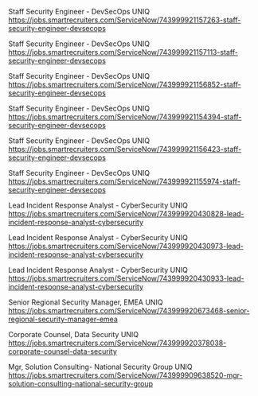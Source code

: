 Staff Security Engineer - DevSecOps UNIQ https://jobs.smartrecruiters.com/ServiceNow/743999921157263-staff-security-engineer-devsecops

Staff Security Engineer - DevSecOps UNIQ https://jobs.smartrecruiters.com/ServiceNow/743999921157113-staff-security-engineer-devsecops

Staff Security Engineer - DevSecOps UNIQ https://jobs.smartrecruiters.com/ServiceNow/743999921156852-staff-security-engineer-devsecops

Staff Security Engineer - DevSecOps UNIQ https://jobs.smartrecruiters.com/ServiceNow/743999921154394-staff-security-engineer-devsecops

Staff Security Engineer - DevSecOps UNIQ https://jobs.smartrecruiters.com/ServiceNow/743999921156423-staff-security-engineer-devsecops

Staff Security Engineer - DevSecOps UNIQ https://jobs.smartrecruiters.com/ServiceNow/743999921155974-staff-security-engineer-devsecops

Lead Incident Response Analyst - CyberSecurity UNIQ https://jobs.smartrecruiters.com/ServiceNow/743999920430828-lead-incident-response-analyst-cybersecurity

Lead Incident Response Analyst - CyberSecurity UNIQ https://jobs.smartrecruiters.com/ServiceNow/743999920430973-lead-incident-response-analyst-cybersecurity

Lead Incident Response Analyst - CyberSecurity UNIQ https://jobs.smartrecruiters.com/ServiceNow/743999920430933-lead-incident-response-analyst-cybersecurity

Senior Regional Security Manager, EMEA UNIQ https://jobs.smartrecruiters.com/ServiceNow/743999920673468-senior-regional-security-manager-emea

Corporate Counsel, Data Security UNIQ https://jobs.smartrecruiters.com/ServiceNow/743999920378038-corporate-counsel-data-security

Mgr, Solution Consulting- National Security Group UNIQ https://jobs.smartrecruiters.com/ServiceNow/743999909638520-mgr-solution-consulting-national-security-group

